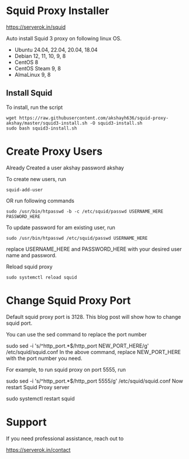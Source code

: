 # Squid Proxy Installer

https://serverok.in/squid

Auto install Squid 3 proxy on following linux OS.

* Ubuntu 24.04, 22.04, 20.04, 18.04 
* Debian 12, 11, 10, 9, 8
* CentOS 8
* CentOS Steam 9, 8
* AlmaLinux 9, 8


## Install Squid

To install, run the script

```
wget https://raw.githubusercontent.com/akshayh636/squid-proxy-akshay/master/squid3-install.sh -O squid3-install.sh
sudo bash squid3-install.sh
```
# Create Proxy Users
Already Created a user akshay password akshay

To create new users, run

```
squid-add-user
```

OR run following commands

```
sudo /usr/bin/htpasswd -b -c /etc/squid/passwd USERNAME_HERE PASSWORD_HERE
```

To update password for am existing user, run

```
sudo /usr/bin/htpasswd /etc/squid/passwd USERNAME_HERE
```

replace USERNAME_HERE and PASSWORD_HERE with your desired user name and password.

Reload squid proxy

```
sudo systemctl reload squid
```
# Change Squid Proxy Port

Default squid proxy port is 3128. This blog post will show how to change squid port.

You can use the sed command to replace the port number

sudo sed -i 's/^http_port.*$/http_port NEW_PORT_HERE/g'  /etc/squid/squid.conf
In the above command, replace NEW_PORT_HERE with the port number you need.

For example, to run squid proxy on port 5555, run

sudo sed -i 's/^http_port.*$/http_port 5555/g'  /etc/squid/squid.conf
Now restart Squid Proxy server

sudo systemctl restart squid

# Support

If you need professional assistance, reach out to

https://serverok.in/contact
